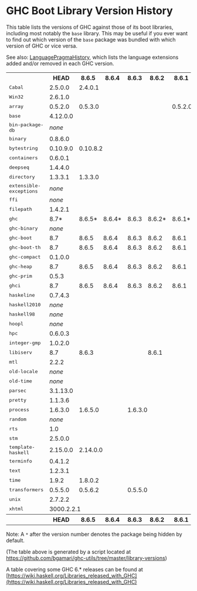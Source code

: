# GHC Boot Library Version History


This table lists the versions of GHC against those of its boot libraries, including most notably the `base` library.  This may be useful if you ever want to find out which version of the `base` package was bundled with which version of GHC or vice versa.



See also: [LanguagePragmaHistory](language-pragma-history), which lists the language extensions added and/or removed in each GHC version.

<table>
<tr><th> </th> <th><b>HEAD</b></th> <th><b>8.6.5</b></th> <th><b>8.6.4</b></th> <th><b>8.6.3</b></th> <th><b>8.6.2</b></th> <th><b>8.6.1</b></th> <th><b>8.4.4</b></th> <th><b>8.4.3</b></th> <th><b>8.4.2</b></th> <th><b>8.4.1</b></th> <th><b>8.2.2</b></th> <th><b>8.2.1</b></th> <th><b>8.0.2</b></th> <th><b>8.0.1</b></th> <th><b>7.10.3</b></th> <th><b>7.10.2</b></th> <th><b>7.10.1</b></th> <th><b>7.8.4</b></th> <th><b>7.8.3</b></th> <th><b>7.8.2</b></th> <th><b>7.8.1</b></th> <th><b>7.6.3</b></th> <th><b>7.6.2</b></th> <th><b>7.6.1</b></th> <th><b>7.4.2</b></th> <th><b>7.4.1</b></th> <th><b>7.2.2</b></th> <th><b>7.2.1</b></th> <th><b>7.0.4</b></th> <th><b>7.0.3</b></th> <th><b>7.0.2</b></th> <th><b>7.0.1</b></th></tr>
<tr><td><tt>Cabal</tt></td> <td>2.5.0.0</td> <td colspan="5">2.4.0.1</td> <td colspan="3">2.2.0.1</td> <td>2.2.0.0</td> <td>2.0.1.0</td> <td>2.0.0.2</td> <td>1.24.2.0</td> <td>1.24.0.0</td> <td>1.22.5.0</td> <td>1.22.4.0</td> <td>1.22.2.0</td> <td>1.18.1.5</td> <td colspan="3">1.18.1.3</td> <td colspan="3">1.16.0</td> <td colspan="2">1.14.0</td> <td colspan="2">1.12.0</td> <td>1.10.2.0</td> <td colspan="2">1.10.1.0</td> <td>1.10.0.0</td> </tr>
<tr><td><tt>Win32</tt></td> <td colspan="10">2.6.1.0</td> <td colspan="2">2.5.4.1</td> <td colspan="2">2.3.1.1</td> <td colspan="3">2.3.1.0</td> <td colspan="4">2.3.0.2</td> <td colspan="3">2.3.0.0</td> <td colspan="2">2.2.2.0</td> <td colspan="2">2.2.1.0</td> <td colspan="4">2.2.0.2</td> </tr>
<tr><td><tt>array</tt></td> <td>0.5.2.0</td> <td colspan="4">0.5.3.0</td> <td colspan="7">0.5.2.0</td> <td colspan="2">0.5.1.1</td> <td colspan="3">0.5.1.0</td> <td colspan="4">0.5.0.0</td> <td colspan="3">0.4.0.1</td> <td colspan="2">0.4.0.0</td> <td colspan="2">0.3.0.3</td> <td colspan="4">0.3.0.2</td> </tr>
<tr><td><tt>base</tt></td> <td colspan="6">4.12.0.0</td> <td colspan="3">4.11.1.0</td> <td>4.11.0.0</td> <td>4.10.1.0</td> <td>4.10.0.0</td> <td>4.9.1.0</td> <td>4.9.0.0</td> <td>4.8.2.0</td> <td>4.8.1.0</td> <td>4.8.0.0</td> <td>4.7.0.2</td> <td>4.7.0.1</td> <td colspan="2">4.7.0.0</td> <td colspan="2">4.6.0.1</td> <td>4.6.0.0</td> <td>4.5.1.0</td> <td>4.5.0.0</td> <td>4.4.1.0</td> <td>4.4.0.0</td> <td colspan="3">4.3.1.0</td> <td>4.3.0.0</td> </tr>
<tr><td><tt>bin-package-db</tt></td> <td colspan="14"><i>none</i></td> <td colspan="18">0.0.0.0</td> </tr>
<tr><td><tt>binary</tt></td> <td colspan="6">0.8.6.0</td> <td colspan="6">0.8.5.1</td> <td colspan="2">0.8.3.0</td> <td colspan="2">0.7.5.0</td> <td>0.7.3.0</td> <td colspan="4">0.7.1.0</td> <td colspan="3">0.5.1.1</td> <td colspan="2">0.5.1.0</td> <td colspan="2">0.5.0.2*</td> <td colspan="4"><i>none</i></td> </tr>
<tr><td><tt>bytestring</tt></td> <td>0.10.9.0</td> <td colspan="11">0.10.8.2</td> <td colspan="2">0.10.8.1</td> <td colspan="3">0.10.6.0</td> <td colspan="4">0.10.4.0</td> <td colspan="2">0.10.0.2</td> <td>0.10.0.0</td> <td colspan="2">0.9.2.1</td> <td colspan="2">0.9.2.0</td> <td colspan="3">0.9.1.10</td> <td>0.9.1.8</td> </tr>
<tr><td><tt>containers</tt></td> <td colspan="6">0.6.0.1</td> <td colspan="4">0.5.11.0</td> <td colspan="2">0.5.10.2</td> <td colspan="2">0.5.7.1</td> <td colspan="3">0.5.6.2</td> <td colspan="4">0.5.5.1</td> <td colspan="3">0.5.0.0</td> <td colspan="2">0.4.2.1</td> <td colspan="2">0.4.1.0</td> <td colspan="4">0.4.0.0</td> </tr>
<tr><td><tt>deepseq</tt></td> <td colspan="6">1.4.4.0</td> <td colspan="6">1.4.3.0</td> <td colspan="2">1.4.2.0</td> <td colspan="3">1.4.1.1</td> <td colspan="4">1.3.0.2</td> <td colspan="3">1.3.0.1</td> <td colspan="2">1.3.0.0</td> <td colspan="6"><i>none</i></td> </tr>
<tr><td><tt>directory</tt></td> <td>1.3.3.1</td> <td colspan="5">1.3.3.0</td> <td colspan="4">1.3.1.5</td> <td colspan="2">1.3.0.2</td> <td>1.3.0.0</td> <td>1.2.6.2</td> <td colspan="3">1.2.2.0</td> <td colspan="4">1.2.1.0</td> <td colspan="2">1.2.0.1</td> <td>1.2.0.0</td> <td colspan="2">1.1.0.2</td> <td colspan="2">1.1.0.1</td> <td colspan="4">1.1.0.0</td> </tr>
<tr><td><tt>extensible-exceptions</tt></td> <td colspan="24"><i>none</i></td> <td colspan="2">0.1.1.4</td> <td colspan="2">0.1.1.3</td> <td colspan="4">0.1.1.2</td> </tr>
<tr><td><tt>ffi</tt></td> <td colspan="26"><i>none</i></td> <td colspan="6">1.0</td> </tr>
<tr><td><tt>filepath</tt></td> <td colspan="6">1.4.2.1</td> <td colspan="4">1.4.2</td> <td colspan="2">1.4.1.2</td> <td>1.4.1.1</td> <td>1.4.1.0</td> <td colspan="3">1.4.0.0</td> <td colspan="4">1.3.0.2</td> <td colspan="3">1.3.0.1</td> <td colspan="2">1.3.0.0</td> <td colspan="2">1.2.0.1</td> <td colspan="4">1.2.0.0</td> </tr>
<tr><td><tt>ghc</tt></td> <td>8.7*</td> <td>8.6.5*</td> <td>8.6.4*</td> <td>8.6.3</td> <td>8.6.2*</td> <td>8.6.1*</td> <td>8.4.4*</td> <td>8.4.3*</td> <td>8.4.2*</td> <td>8.4.1*</td> <td>8.2.2*</td> <td>8.2.1*</td> <td>8.0.2</td> <td>8.0.1*</td> <td>7.10.3*</td> <td>7.10.2*</td> <td>7.10.1*</td> <td>7.8.4*</td> <td>7.8.3*</td> <td>7.8.2*</td> <td>7.8.1*</td> <td>7.6.3*</td> <td>7.6.2*</td> <td>7.6.1*</td> <td>7.4.2*</td> <td>7.4.1*</td> <td>7.2.2*</td> <td>7.2.1*</td> <td>7.0.4*</td> <td>7.0.3*</td> <td>7.0.2*</td> <td>7.0.1*</td> </tr>
<tr><td><tt>ghc-binary</tt></td> <td colspan="28"><i>none</i></td> <td colspan="4">0.5.0.2*</td> </tr>
<tr><td><tt>ghc-boot</tt></td> <td>8.7</td> <td>8.6.5</td> <td>8.6.4</td> <td>8.6.3</td> <td>8.6.2</td> <td>8.6.1</td> <td>8.4.4</td> <td>8.4.3</td> <td>8.4.2</td> <td>8.4.1</td> <td>8.2.2</td> <td>8.2.1</td> <td>8.0.2</td> <td>8.0.1</td> <td colspan="18"><i>none</i></td> </tr>
<tr><td><tt>ghc-boot-th</tt></td> <td>8.7</td> <td>8.6.5</td> <td>8.6.4</td> <td>8.6.3</td> <td>8.6.2</td> <td>8.6.1</td> <td>8.4.4</td> <td>8.4.3</td> <td>8.4.2</td> <td>8.4.1</td> <td>8.2.2</td> <td>8.2.1</td> <td>8.0.2</td> <td>8.0.1</td> <td colspan="18"><i>none</i></td> </tr>
<tr><td><tt>ghc-compact</tt></td> <td colspan="12">0.1.0.0</td> <td colspan="20"><i>none</i></td> </tr>
<tr><td><tt>ghc-heap</tt></td> <td>8.7</td> <td>8.6.5</td> <td>8.6.4</td> <td>8.6.3</td> <td>8.6.2</td> <td>8.6.1</td> <td colspan="26"><i>none</i></td> </tr>
<tr><td><tt>ghc-prim</tt></td> <td colspan="6">0.5.3</td> <td colspan="4">0.5.2.0</td> <td colspan="2">0.5.1.0</td> <td colspan="2">0.5.0.0</td> <td colspan="3">0.4.0.0</td> <td colspan="4">0.3.1.0</td> <td colspan="3">0.3.0.0</td> <td colspan="8">0.2.0.0</td> </tr>
<tr><td><tt>ghci</tt></td> <td>8.7</td> <td>8.6.5</td> <td>8.6.4</td> <td>8.6.3</td> <td>8.6.2</td> <td>8.6.1</td> <td>8.4.4</td> <td>8.4.3</td> <td>8.4.2</td> <td>8.4.1</td> <td>8.2.2</td> <td>8.2.1</td> <td>8.0.2</td> <td>8.0.1</td> <td colspan="18"><i>none</i></td> </tr>
<tr><td><tt>haskeline</tt></td> <td colspan="6">0.7.4.3</td> <td colspan="4">0.7.4.2</td> <td colspan="2">0.7.4.0</td> <td>0.7.3.0</td> <td>0.7.2.3</td> <td colspan="3">0.7.2.1</td> <td colspan="2">0.7.1.2</td> <td colspan="13"><i>none</i></td> </tr>
<tr><td><tt>haskell2010</tt></td> <td colspan="17"><i>none</i></td> <td colspan="4">1.1.2.0*</td> <td colspan="3">1.1.1.0*</td> <td colspan="2">1.1.0.1*</td> <td colspan="2">1.1.0.0*</td> <td colspan="4">1.0.0.0*</td> </tr>
<tr><td><tt>haskell98</tt></td> <td colspan="17"><i>none</i></td> <td colspan="4">2.0.0.3*</td> <td colspan="3">2.0.0.2*</td> <td colspan="2">2.0.0.1*</td> <td colspan="2">2.0.0.0*</td> <td colspan="3">1.1.0.1</td> <td>1.1.0.0</td> </tr>
<tr><td><tt>hoopl</tt></td> <td colspan="10"><i>none</i></td> <td colspan="2">3.10.2.2</td> <td colspan="2">3.10.2.1</td> <td colspan="3">3.10.0.2</td> <td colspan="4">3.10.0.1</td> <td colspan="3">3.9.0.0</td> <td colspan="2">3.8.7.3</td> <td colspan="2">3.8.7.1</td> <td colspan="4"><i>none</i></td> </tr>
<tr><td><tt>hpc</tt></td> <td colspan="14">0.6.0.3</td> <td colspan="3">0.6.0.2</td> <td colspan="4">0.6.0.1</td> <td colspan="3">0.6.0.0</td> <td colspan="2">0.5.1.1</td> <td colspan="2">0.5.1.0</td> <td colspan="4">0.5.0.6</td> </tr>
<tr><td><tt>integer-gmp</tt></td> <td colspan="9">1.0.2.0</td> <td colspan="3">1.0.1.0</td> <td colspan="2">1.0.0.1</td> <td colspan="3">1.0.0.0</td> <td colspan="4">0.5.1.0</td> <td colspan="3">0.5.0.0</td> <td colspan="2">0.4.0.0</td> <td colspan="2">0.3.0.0</td> <td colspan="3">0.2.0.3</td> <td>0.2.0.2</td> </tr>
<tr><td><tt>libiserv</tt></td> <td>8.7</td> <td colspan="3">8.6.3</td> <td colspan="2">8.6.1</td> <td colspan="26"><i>none</i></td> </tr>
<tr><td><tt>mtl</tt></td> <td colspan="10">2.2.2</td> <td colspan="22"><i>none</i></td> </tr>
<tr><td><tt>old-locale</tt></td> <td colspan="17"><i>none</i></td> <td colspan="4">1.0.0.6</td> <td colspan="3">1.0.0.5</td> <td colspan="2">1.0.0.4</td> <td colspan="2">1.0.0.3</td> <td colspan="4">1.0.0.2</td> </tr>
<tr><td><tt>old-time</tt></td> <td colspan="17"><i>none</i></td> <td colspan="4">1.1.0.2</td> <td colspan="3">1.1.0.1</td> <td colspan="2">1.1.0.0</td> <td colspan="2">1.0.0.7</td> <td colspan="4">1.0.0.6</td> </tr>
<tr><td><tt>parsec</tt></td> <td colspan="10">3.1.13.0</td> <td colspan="22"><i>none</i></td> </tr>
<tr><td><tt>pretty</tt></td> <td colspan="10">1.1.3.6</td> <td colspan="4">1.1.3.3</td> <td colspan="3">1.1.2.0</td> <td colspan="4">1.1.1.1</td> <td colspan="5">1.1.1.0</td> <td colspan="2">1.1.0.0</td> <td colspan="4">1.0.1.2</td> </tr>
<tr><td><tt>process</tt></td> <td>1.6.3.0</td> <td colspan="2">1.6.5.0</td> <td colspan="7">1.6.3.0</td> <td colspan="2">1.6.1.0</td> <td>1.4.3.0</td> <td>1.4.2.0</td> <td colspan="3">1.2.3.0</td> <td colspan="4">1.2.0.0</td> <td colspan="3">1.1.0.2</td> <td colspan="2">1.1.0.1</td> <td colspan="2">1.1.0.0</td> <td colspan="3">1.0.1.5</td> <td>1.0.1.4</td> </tr>
<tr><td><tt>random</tt></td> <td colspan="8"><i>none</i></td> <td>1.1</td> <td><i>none</i></td> <td>1.1</td> <td colspan="17"><i>none</i></td> <td colspan="4">1.0.0.3</td> </tr>
<tr><td><tt>rts</tt></td> <td colspan="32">1.0</td> </tr>
<tr><td><tt>stm</tt></td> <td colspan="6">2.5.0.0</td> <td>2.4.5.1</td> <td colspan="3">2.4.5.0</td> <td colspan="22"><i>none</i></td> </tr>
<tr><td><tt>template-haskell</tt></td> <td>2.15.0.0</td> <td colspan="5">2.14.0.0</td> <td colspan="4">2.13.0.0</td> <td colspan="2">2.12.0.0</td> <td>2.11.1.0</td> <td>2.11.0.0</td> <td colspan="3">2.10.0.0</td> <td colspan="4">2.9.0.0</td> <td colspan="3">2.8.0.0</td> <td colspan="2">2.7.0.0</td> <td colspan="2">2.6.0.0</td> <td colspan="4">2.5.0.0</td> </tr>
<tr><td><tt>terminfo</tt></td> <td colspan="6">0.4.1.2</td> <td colspan="4">0.4.1.1</td> <td colspan="2">0.4.1.0</td> <td colspan="2">0.4.0.2</td> <td colspan="3">0.4.0.1</td> <td colspan="2">0.4.0.0</td> <td colspan="13"><i>none</i></td> </tr>
<tr><td><tt>text</tt></td> <td colspan="7">1.2.3.1</td> <td colspan="3">1.2.3.0</td> <td colspan="22"><i>none</i></td> </tr>
<tr><td><tt>time</tt></td> <td>1.9.2</td> <td colspan="11">1.8.0.2</td> <td colspan="2">1.6.0.1</td> <td colspan="3">1.5.0.1</td> <td colspan="4">1.4.2</td> <td colspan="3">1.4.0.1</td> <td colspan="2">1.4</td> <td colspan="2">1.2.0.5</td> <td colspan="4">1.2.0.3</td> </tr>
<tr><td><tt>transformers</tt></td> <td>0.5.5.0</td> <td colspan="2">0.5.6.2</td> <td colspan="7">0.5.5.0</td> <td colspan="4">0.5.2.0</td> <td colspan="3">0.4.2.0</td> <td colspan="4">0.3.0.0</td> <td colspan="11"><i>none</i></td> </tr>
<tr><td><tt>unix</tt></td> <td colspan="12">2.7.2.2</td> <td>2.7.2.1</td> <td>2.7.2.0</td> <td colspan="3">2.7.1.0</td> <td colspan="4">2.7.0.1</td> <td colspan="2">2.6.0.1</td> <td>2.6.0.0</td> <td>2.5.1.1</td> <td>2.5.1.0</td> <td colspan="2">2.5.0.0</td> <td colspan="3">2.4.2.0</td> <td>2.4.1.0</td> </tr>
<tr><td><tt>xhtml</tt></td> <td colspan="9">3000.2.2.1</td> <td colspan="3">3000.2.2</td> <td colspan="7">3000.2.1</td> <td colspan="13"><i>none</i></td> </tr>
<tr><th> </th> <th><b>HEAD</b></th> <th><b>8.6.5</b></th> <th><b>8.6.4</b></th> <th><b>8.6.3</b></th> <th><b>8.6.2</b></th> <th><b>8.6.1</b></th> <th><b>8.4.4</b></th> <th><b>8.4.3</b></th> <th><b>8.4.2</b></th> <th><b>8.4.1</b></th> <th><b>8.2.2</b></th> <th><b>8.2.1</b></th> <th><b>8.0.2</b></th> <th><b>8.0.1</b></th> <th><b>7.10.3</b></th> <th><b>7.10.2</b></th> <th><b>7.10.1</b></th> <th><b>7.8.4</b></th> <th><b>7.8.3</b></th> <th><b>7.8.2</b></th> <th><b>7.8.1</b></th> <th><b>7.6.3</b></th> <th><b>7.6.2</b></th> <th><b>7.6.1</b></th> <th><b>7.4.2</b></th> <th><b>7.4.1</b></th> <th><b>7.2.2</b></th> <th><b>7.2.1</b></th> <th><b>7.0.4</b></th> <th><b>7.0.3</b></th> <th><b>7.0.2</b></th> <th><b>7.0.1</b></th></tr>
</table>

Note: A `*` after the version number denotes the package being hidden by default.

(The table above is generated by a script located at https://github.com/bgamari/ghc-utils/tree/master/library-versions)

A table covering some GHC 6.\* releases can be found at [https://wiki.haskell.org/Libraries_released_with_GHC](https://wiki.haskell.org/Libraries_released_with_GHC)